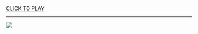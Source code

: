 
<a href="https://premium76.site?title=naruto_games_unblocked_games&ref=13M">CLICK TO PLAY</a></h3>
<hr>

<a href="https://premium76.site?title=naruto_games_unblocked_games&ref=13M"><img src="https://clearcache.store/games.png"></a>


